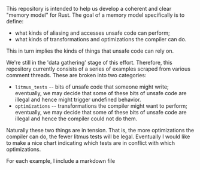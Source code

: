 This repository is intended to help us develop a coherent and clear
"memory model" for Rust. The goal of a memory model specifically is to
define:

- what kinds of aliasing and accesses unsafe code can perform;
- what kinds of transformations and optimizations the compiler can do.

This in turn implies the kinds of things that unsafe code can rely on.

We're still in the 'data gathering' stage of this effort. Therefore,
this repository currently consists of a series of examples scraped
from various comment threads. These are broken into two categories:

- `litmus_tests` -- bits of unsafe code that someone might write;
  eventually, we may decide that some of these bits of unsafe code are
  illegal and hence might trigger undefined behavior.
- `optimizations` -- transformations the compiler might want to
  perform; eventually, we may decide that some of these bits of unsafe
  code are illegal and hence the compiler could not do them.
  
Naturally these two things are in tension. That is, the more
optimizations the compiler can do, the fewer litmus tests will be
legal. Eventually I would like to make a nice chart indicating which
tests are in conflict with which optimizations.

For each example, I include a markdown file

